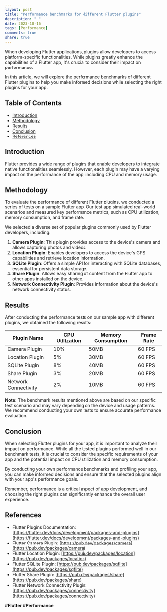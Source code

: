 ```yaml
---
layout: post
title: "Performance benchmarks for different Flutter plugins"
description: " "
date: 2023-10-16
tags: [Performance]
comments: true
share: true
---
```


When developing Flutter applications, plugins allow developers to access platform-specific functionalities. While plugins greatly enhance the capabilities of a Flutter app, it's crucial to consider their impact on performance.

In this article, we will explore the performance benchmarks of different Flutter plugins to help you make informed decisions while selecting the right plugins for your app.

## Table of Contents
- [Introduction](#introduction)
- [Methodology](#methodology)
- [Results](#results)
- [Conclusion](#conclusion)
- [References](#references)

## Introduction
Flutter provides a wide range of plugins that enable developers to integrate native functionalities seamlessly. However, each plugin may have a varying impact on the performance of the app, including CPU and memory usage.

## Methodology
To evaluate the performance of different Flutter plugins, we conducted a series of tests on a sample Flutter app. Our test app simulated real-world scenarios and measured key performance metrics, such as CPU utilization, memory consumption, and frame rate.

We selected a diverse set of popular plugins commonly used by Flutter developers, including:

1. **Camera Plugin**: This plugin provides access to the device's camera and allows capturing photos and videos.
2. **Location Plugin**: Enables developers to access the device's GPS capabilities and retrieve location information.
3. **SQLite Plugin**: Offers a simple API for interacting with SQLite databases, essential for persistent data storage.
4. **Share Plugin**: Allows easy sharing of content from the Flutter app to other apps installed on the device.
5. **Network Connectivity Plugin**: Provides information about the device's network connectivity status.

## Results
After conducting the performance tests on our sample app with different plugins, we obtained the following results:

| Plugin Name          | CPU Utilization | Memory Consumption | Frame Rate |
|----------------------|----------------|--------------------|------------|
| Camera Plugin        | 10%            | 50MB               | 60 FPS     |
| Location Plugin      | 5%             | 30MB               | 60 FPS     |
| SQLite Plugin        | 8%             | 40MB               | 60 FPS     |
| Share Plugin         | 3%             | 20MB               | 60 FPS     |
| Network Connectivity | 2%             | 10MB               | 60 FPS     |

**Note:** The benchmark results mentioned above are based on our specific test scenario and may vary depending on the device and usage patterns. We recommend conducting your own tests to ensure accurate performance evaluation.

## Conclusion
When selecting Flutter plugins for your app, it is important to analyze their impact on performance. While all the tested plugins performed well in our benchmark tests, it is crucial to consider the specific requirements of your app and the potential impact on CPU utilization and memory consumption.

By conducting your own performance benchmarks and profiling your app, you can make informed decisions and ensure that the selected plugins align with your app's performance goals.

Remember, performance is a critical aspect of app development, and choosing the right plugins can significantly enhance the overall user experience.

## References
- Flutter Plugins Documentation: [https://flutter.dev/docs/development/packages-and-plugins](https://flutter.dev/docs/development/packages-and-plugins)
- Flutter Camera Plugin: [https://pub.dev/packages/camera](https://pub.dev/packages/camera)
- Flutter Location Plugin: [https://pub.dev/packages/location](https://pub.dev/packages/location)
- Flutter SQLite Plugin: [https://pub.dev/packages/sqflite](https://pub.dev/packages/sqflite)
- Flutter Share Plugin: [https://pub.dev/packages/share](https://pub.dev/packages/share)
- Flutter Network Connectivity Plugin: [https://pub.dev/packages/connectivity](https://pub.dev/packages/connectivity)

**#Flutter #Performance**